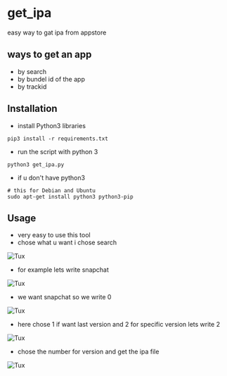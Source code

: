 # get_ipa
 easy way to gat ipa from appstore
## ways to get an app
- by search 
- by bundel id of the app
- by trackid 





## Installation
- install Python3 libraries
```
pip3 install -r requirements.txt
```
- run the script with python 3 
```
python3 get_ipa.py
``` 
- if u don't have python3
```
# this for Debian and Ubuntu
sudo apt-get install python3 python3-pip 
```
## Usage
- very easy to use this tool
- chose what u want i chose search 
 
 ![Tux](https://raw.githubusercontent.com/m7md1337/get_ipa/main/image/1-options.png)
 
 - for example lets write snapchat
 
 ![Tux](https://raw.githubusercontent.com/m7md1337/get_ipa/main/image/2-search.png)
 
 - we want snapchat so we write 0 
 
 ![Tux](https://raw.githubusercontent.com/m7md1337/get_ipa/main/image/3-apps.png)
 
 - here chose 1 if want last version and 2 for specific version lets write 2
 
 ![Tux](https://raw.githubusercontent.com/m7md1337/get_ipa/main/image/4-chose_version.png)
 
 - chose the number for version and get the ipa file
 
  ![Tux](https://raw.githubusercontent.com/m7md1337/get_ipa/main/image/5-select_version.png)
  

 
 
